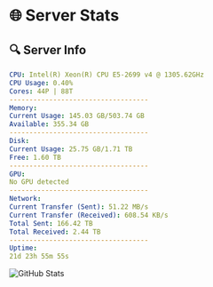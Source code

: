 # 🌐 Server Stats
## 🔍 Server Info
```yaml
CPU: Intel(R) Xeon(R) CPU E5-2699 v4 @ 1305.62GHz
CPU Usage: 0.40%
Cores: 44P | 88T
-----------------------------------
Memory:
Current Usage: 145.03 GB/503.74 GB
Available: 355.34 GB
-----------------------------------
Disk:
Current Usage: 25.75 GB/1.71 TB
Free: 1.60 TB
-----------------------------------
GPU:
No GPU detected
-----------------------------------
Network:
Current Transfer (Sent): 51.22 MB/s
Current Transfer (Received): 608.54 KB/s
Total Sent: 166.42 TB
Total Received: 2.44 TB
-----------------------------------
Uptime:
21d 23h 55m 55s
```
![GitHub Stats](https://img.shields.io/badge/Updated-2025-03-01_22:39:13-blue)